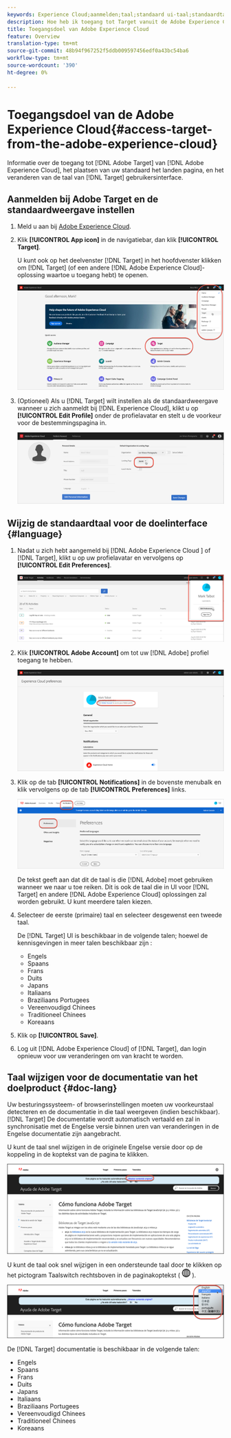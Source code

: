 ```yaml
---
keywords: Experience Cloud;aanmelden;taal;standaard ui-taal;standaardtaal
description: Hoe heb ik toegang tot Target vanuit de Adobe Experience Cloud?
title: Toegangsdoel van Adobe Experience Cloud
feature: Overview
translation-type: tm+mt
source-git-commit: 48b94f967252f5ddb009597456edf0a43bc54ba6
workflow-type: tm+mt
source-wordcount: '390'
ht-degree: 0%

---
```



# Toegangsdoel van de Adobe Experience Cloud{#access-target-from-the-adobe-experience-cloud}

Informatie over de toegang tot [!DNL Adobe Target] van [!DNL Adobe Experience Cloud], het plaatsen van uw standaard het landen pagina, en het veranderen van de taal van [!DNL Target] gebruikersinterface.

## Aanmelden bij Adobe Target en de standaardweergave instellen

1. Meld u aan bij [Adobe Experience Cloud](https://experience.adobe.com/).

1. Klik **[!UICONTROL App icon]** in de navigatiebar, dan klik **[!UICONTROL Target]**.

   U kunt ook op het deelvenster [!DNL Target] in het hoofdvenster klikken om [!DNL Target] (of een andere [!DNL Adobe Experience Cloud]-oplossing waartoe u toegang hebt) te openen.

   ![toepassingspictogram](/help/c-intro/assets/appmenu-new.png)

1. (Optioneel) Als u [!DNL Target] wilt instellen als de standaardweergave wanneer u zich aanmeldt bij [!DNL Experience Cloud], klikt u op **[!UICONTROL Edit Profile]** onder de profielavatar en stelt u de voorkeur voor de bestemmingspagina in.

   ![Openingspagina](/help/c-intro/assets/pagepref-new.png)

## Wijzig de standaardtaal voor de doelinterface {#language}

1. Nadat u zich hebt aangemeld bij [!DNL Adobe Experience Cloud ] of [!DNL Target], klikt u op uw profielavatar en vervolgens op **[!UICONTROL Edit Preferences]**.

   ![Profiel bewerken](/help/c-intro/assets/change-language.png)

1. Klik **[!UICONTROL Adobe Account]** om tot uw [!DNL Adobe] profiel toegang te hebben.

   ![Adobe-account](/help/c-intro/assets/adobe-account.png)

1. Klik op de tab **[!UICONTROL Notifications]** in de bovenste menubalk en klik vervolgens op de tab **[!UICONTROL Preferences]** links.

   ![Voorkeurstalen](/help/c-intro/assets/prefered-language.png)

   De tekst geeft aan dat dit de taal is die [!DNL Adobe] moet gebruiken wanneer we naar u toe reiken. Dit is ook de taal die in UI voor [!DNL Target] en andere [!DNL Adobe Experience Cloud] oplossingen zal worden gebruikt. U kunt meerdere talen kiezen.

1. Selecteer de eerste (primaire) taal en selecteer desgewenst een tweede taal.

   De [!DNL Target] UI is beschikbaar in de volgende talen; hoewel de kennisgevingen in meer talen beschikbaar zijn :

   * Engels
   * Spaans
   * Frans
   * Duits
   * Japans
   * Italiaans
   * Braziliaans Portugees
   * Vereenvoudigd Chinees
   * Traditioneel Chinees
   * Koreaans

1. Klik op **[!UICONTROL Save]**.

1. Log uit [!DNL Adobe Experience Cloud] of [!DNL Target], dan login opnieuw voor uw veranderingen om van kracht te worden.

## Taal wijzigen voor de documentatie van het doelproduct {#doc-lang}

Uw besturingssysteem- of browserinstellingen moeten uw voorkeurstaal detecteren en de documentatie in die taal weergeven (indien beschikbaar). [!DNL Target] De documentatie wordt automatisch vertaald en zal in synchronisatie met de Engelse versie binnen uren van veranderingen in de Engelse documentatie zijn aangebracht.

U kunt de taal snel wijzigen in de originele Engelse versie door op de koppeling in de koptekst van de pagina te klikken.

![Overschakelen op oorspronkelijke taal](/help/c-intro/assets/mt-original.png)

U kunt de taal ook snel wijzigen in een ondersteunde taal door te klikken op het pictogram Taalswitch rechtsboven in de paginakoptekst ( ![taalschakelaar](/help/c-intro/assets/icon-language-switcher.png) ).

![taalschakelaar](/help/c-intro/assets/language-switcher.png)

De [!DNL Target] documentatie is beschikbaar in de volgende talen:

* Engels
* Spaans
* Frans
* Duits
* Japans
* Italiaans
* Braziliaans Portugees
* Vereenvoudigd Chinees
* Traditioneel Chinees
* Koreaans
